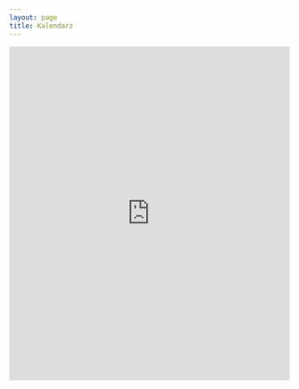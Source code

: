 ```yaml
---
layout: page
title: Kalendarz
---
```


<iframe src="https://calendar.google.com/calendar/embed?hl=pl&amp;showNav=0&amp;showDate=0&amp;showPrint=0&amp;showTabs=0&amp;showCalendars=0&amp;showTz=0&amp;mode=MONTH&amp;height=600&amp;wkst=2&amp;bgcolor=%23FFFFFF&amp;src=uirf47negpete5p9l4lf8jqtn4%40group.calendar.google.com&amp;color=%235F6B02&amp;ctz=Europe%2FPrague&amp;dates=20180715/20180729"
    style="border-width:0" width="100%" height="600" frameborder="0" scrolling="no"></iframe>
